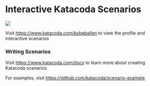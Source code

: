 # Interactive Katacoda Scenarios

[![](http://shields.katacoda.com/katacoda/kobeballen/count.svg)](https://www.katacoda.com/kobeballen "Get your profile on Katacoda.com")

Visit https://www.katacoda.com/kobeballen to view the profile and interactive scenarios

### Writing Scenarios
Visit https://www.katacoda.com/docs to learn more about creating Katacoda scenarios

For examples, visit https://github.com/katacoda/scenario-example
